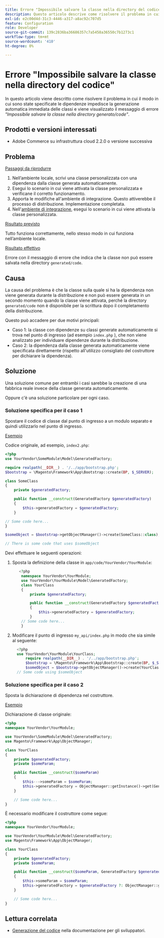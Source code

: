 ```yaml
---
title: Errore "Impossibile salvare la classe nella directory del codice"
description: Questo articolo descrive come risolvere il problema in cui il modo in cui hai specificato le dipendenze impedisce la generazione automatica immediata delle classi e viene visualizzato il messaggio di errore *"Class cannot be save in the generated/code directory"*.
exl-id: e2c00d4d-31c3-4446-a317-a8ac92c707d5
feature: Configuration
role: Developer
source-git-commit: 139c2836ba36686357c7a5458a36550c7b1273c1
workflow-type: tm+mt
source-wordcount: '410'
ht-degree: 0%

---
```


# Errore &quot;Impossibile salvare la classe nella directory del codice&quot;

In questo articolo viene descritto come risolvere il problema in cui il modo in cui sono state specificate le dipendenze impedisce la generazione automatica immediata delle classi e viene visualizzato il messaggio di errore *&quot;Impossibile salvare la classe nella directory generato/code&quot;*.

## Prodotti e versioni interessati

* Adobe Commerce su infrastruttura cloud 2.2.0 o versione successiva

## Problema

<u>Passaggi da riprodurre</u>

1. Nell’ambiente locale, scrivi una classe personalizzata con una dipendenza dalla classe generata automaticamente.
1. Esegui lo scenario in cui viene attivata la classe personalizzata e verificane il corretto funzionamento.
1. Apporta le modifiche all&#39;ambiente di integrazione. Questo attiverebbe il processo di distribuzione. Implementazione completata.
1. Nell&#39;[ambiente di integrazione](https://experienceleague.adobe.com/en/docs/experience-cloud-kcs/kbarticles/ka-27242), esegui lo scenario in cui viene attivata la classe personalizzata.

<u>Risultato previsto</u>

Tutto funziona correttamente, nello stesso modo in cui funziona nell’ambiente locale.

<u>Risultato effettivo</u>

Errore con il messaggio di errore che indica che la classe non può essere salvata nella directory `generated/code`.

## Causa

La causa del problema è che la classe sulla quale si ha la dipendenza non viene generata durante la distribuzione e non può essere generata in un secondo momento quando la classe viene attivata, perché la directory `generated/code` non è disponibile per la scrittura dopo il completamento della distribuzione.

Questo può accadere per due motivi principali:

* Caso 1: la classe con dipendenze su classi generate automaticamente si trova nel punto di ingresso (ad esempio `index.php` ), che non viene analizzato per individuare dipendenze durante la distribuzione.
* Caso 2: la dipendenza dalla classe generata automaticamente viene specificata direttamente (rispetto all&#39;utilizzo consigliato del costruttore per dichiarare la dipendenza).

## Soluzione

Una soluzione comune per entrambi i casi sarebbe la creazione di una fabbrica reale invece della classe generata automaticamente.

Oppure c&#39;è una soluzione particolare per ogni caso.

### Soluzione specifica per il caso 1

Spostare il codice di classe dal punto di ingresso a un modulo separato e quindi utilizzarlo nel punto di ingresso.

<u>Esempio</u>

Codice originale, ad esempio, `index2.php`:

```php
<?php
use YourVendor\SomeModule\Model\GeneratedFactory;

require realpath(__DIR__) . '/../app/bootstrap.php';
$bootstrap = \Magento\Framework\App\Bootstrap::create(BP, $_SERVER);

class SomeClass
{
    private $generatedFactory;

    public function __construct(GeneratedFactory $generatedFactory)
    {
        $this->generatedFactory = $generatedFactory;
    }

// Some code here...
}

$someObject = $bootstrap->getObjectManager()->create(SomeClass::class);

// There is some code that uses $someObject
```

Devi effettuare le seguenti operazioni:

1. Sposta la definizione della classe in `app/code/YourVendor/YourModule`:

   ```php
      <?php
       namespace YourVendor\YourModule;
       use YourVendor\YourModule\Model\GeneratedFactory;
       class YourClass
       {
           private $generatedFactory;
   
           public function __construct(GeneratedFactory $generatedFactory)
           {
               $this->generatedFactory = $generatedFactory;
           }
       // Some code here...
       }
   ```

1. Modificare il punto di ingresso `my_api/index.php` in modo che sia simile al seguente:

   ```php
     <?php
     use YourVendor\YourModule\YourClass;
         require realpath(__DIR__) . '/../app/bootstrap.php';
         $bootstrap = \Magento\Framework\App\Bootstrap::create(BP, $_SERVER);
         $someObject = $bootstrap->getObjectManager()->create(YourClass::class);
     // Some code using $someObject
   ```

### Soluzione specifica per il caso 2

Sposta la dichiarazione di dipendenza nel costruttore.

<u>Esempio</u>

Dichiarazione di classe originale:

```php
<?php
namespace YourVendor\YourModule;

use YourVendor\SomeModule\Model\GeneratedFactory;
use Magento\Framework\App\ObjectManager;

class YourClass
{
    private $generatedFactory;
    private $someParam;

    public function __construct($someParam)
    {
        $this--->someParam = $someParam;
        $this->generatedFactory = ObjectManager::getInstance()->get(GeneratedFactory::class);
    }

    // Some code here...
}
```

È necessario modificare il costruttore come segue:

```php
<?php
namespace YourVendor\YourModule;

use YourVendor\YourModule\Model\GeneratedFactory;
use Magento\Framework\App\ObjectManager;

class YourClass
{
    private $generatedFactory;
    private $someParam;

    public function __construct($someParam, GeneratedFactory $generatedFactory = null)
    {
        $this->someParam = $someParam;
        $this->generatedFactory = $generatedFactory ?: ObjectManager::getInstance()->get(GeneratedFactory::class);
    }

    // Some code here...
}
```

## Lettura correlata

* [Generazione del codice](https://developer.adobe.com/commerce/php/development/components/code-generation/) nella documentazione per gli sviluppatori.
